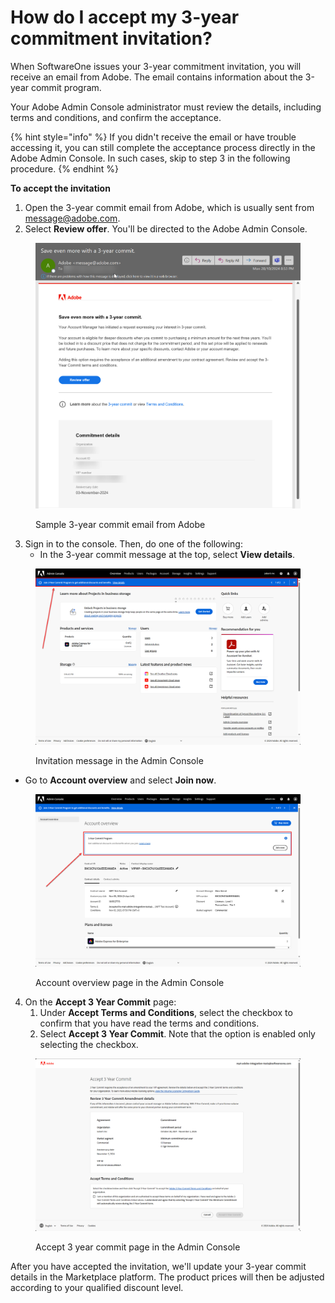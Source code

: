 # How do I accept my 3-year commitment invitation?

When SoftwareOne issues your 3-year commitment invitation, you will receive an email from Adobe. The email contains information about the 3-year commit program.&#x20;

Your Adobe Admin Console administrator must review the details, including terms and conditions, and confirm the acceptance.&#x20;

{% hint style="info" %}
If you didn't receive the email or have trouble accessing it, you can still complete the acceptance process directly in the Adobe Admin Console. In such cases, skip to step 3 in the following procedure.
{% endhint %}

**To accept the invitation**

1. Open the 3-year commit email from Adobe, which is usually sent from message@adobe.com.
2. Select **Review offer**. You'll be directed to the Adobe Admin Console.

<figure><img src="../../../.gitbook/assets/adobe_3year_commit.png" alt="" width="563"><figcaption><p>Sample 3-year commit email from Adobe</p></figcaption></figure>

3. Sign in to the console. Then, do one of the following:
   * In the 3-year commit message at the top, select **View details**.&#x20;

<figure><img src="../../../.gitbook/assets/adobe3yc_view_details.png" alt="" width="563"><figcaption><p>Invitation message in the Admin Console</p></figcaption></figure>

* Go to **Account overview** and select **Join now**.&#x20;

<figure><img src="../../../.gitbook/assets/adobe_3year_account.png" alt="" width="563"><figcaption><p>Account overview page in the Admin Console</p></figcaption></figure>

4. On the **Accept 3 Year Commit** page:
   1. Under **Accept Terms and Conditions**, select the checkbox to confirm that you have read the terms and conditions.&#x20;
   2. Select **Accept 3 Year Commit**. Note that the option is enabled only selecting the checkbox.

<figure><img src="../../../.gitbook/assets/image (8).png" alt="" width="563"><figcaption><p>Accept 3 year commit page in the Admin Console</p></figcaption></figure>

After you have accepted the invitation, we'll update your 3-year commit details in the Marketplace platform. The product prices will then be adjusted according to your qualified discount level.
